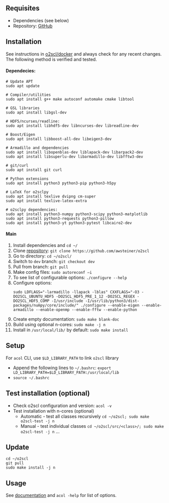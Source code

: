 ## Requisites
- Dependencies (see below) 
- Repository: [GitHub](./github.md)


## Installation 
See instructions in [o2scl/docker](https://github.com/awsteiner/o2scl/blob/main/docker/ubuntu_dev_full) and <span class="yellow">always check for any recent changes</span>. The following method is verified and tested.

#### Dependecies:
```
# Update APT 
sudo apt update

# Compiler/utilities 
sudo apt install g++ make autoconf automake cmake libtool

# GSL libraries
sudo apt install libgsl-dev

# HDF5/ncurses/readline: 
sudo apt install libhdf5-dev libncurses-dev libreadline-dev

# Boost/Eigen
sudo apt install libboost-all-dev libeigen3-dev

# Armadillo and dependencies
sudo apt install libopenblas-dev liblapack-dev libarpack2-dev
sudo apt install libsuperlu-dev libarmadillo-dev libfftw3-dev

# git/curl 
sudo apt install git curl

# Python extensions
sudo apt install python3 python3-pip python3-h5py

# LaTeX for o2sclpy
sudo apt install texlive dvipng cm-super
sudo apt install texlive-latex-extra

# o2sclpy dependencies: 
sudo apt install python3-numpy python3-scipy python3-matplotlib
sudo apt install python3-requests python3-pillow
sudo apt install python3-yt python3-pytest libcairo2-dev
```

#### Main
 1. Install dependencies and `cd ~/` 
 2. Clone [repository](https://github.com/awsteiner/o2scl): `git clone https://github.com/awsteiner/o2scl` 
 3. Go to directory: `cd ~/o2scl/` 
 4. Switch to `dev` branch: `git checkout dev`
 5. Pull from branch: `git pull`
 6. Make config files: `sudo autoreconf –i` 
 7. To see list of configurable options: `./configure --help` 
 8. Configure options: 
    ```
    sudo LDFLAGS="-larmadillo -llapack -lblas" CXXFLAGS="-O3 -DO2SCL_UBUNTU_HDF5 -DO2SCL_HDF5_PRE_1_12 -DO2SCL_REGEX -DO2SCL_HDF5_COMP -I/usr/include -I/usr/lib/python3/dist-packages/numpy/core/include/" ./configure --enable-eigen --enable-armadillo --enable-openmp --enable-fftw --enable-python
    ```
 6. Create empty documentation: `sudo make blank-doc` 
 7. Build using optional n-cores: `sudo make -j n` 
 8. Install in `/usr/local/lib/` by default: `sudo make install` 


## Setup
For `acol` CLI, use `$LD_LIBRARY_PATH` to link `o2scl` library
 - Append the following lines to `~/.bashrc`:
   `export LD_LIBRARY_PATH=$LD_LIBRARY_PATH:/usr/local/lib`
 - `source ~/.bashrc` 


## Test installation (optional)
 - Check o2scl configuration and version: `acol -v` 
 - Test installation with n-cores (optional)
   - Automatic - test all classes recursively
     `cd ~/o2scl; sudo make o2scl-test -j n` 
   - Manual - test individual classes
     `cd ~/o2scl/src/<class>/; sudo make o2scl-test -j n` ...


## Update 
```
cd ~/o2scl
git pull
sudo make install -j n
```


## Usage
See [documentation](https://neutronstars.utk.edu/code/o2scl/html/index.html) and `acol -help` for list of options. 